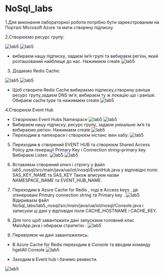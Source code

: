 # NoSql_labs

1.Для виконання лабораторної роботи потрібно бути зареєстрованим на Порталі Microsoft Azure  та мати створену підписку.

2.Створюємо ресурс групу:

![lab5](../github_img/5_1.png)
![lab5](../github_img/5_2.png)
* вибираєм нашу підписку, задаєм ім’я групі та вибираєм регіон, який розташований найблище до нас. Нажимаєм create
![lab5](../github_img/5_3.png)

3. Додаємо Redis Cache:

![lab5](../github_img/5_4.png)
![lab5](../github_img/5_5.png)
* Щоб створити Redis Cache вибираємо підписку,створену раніше ресурс групу,задаєм DNS ім'я, вибираєм ту ж локацію що і раніше. Обираєм cache type та нажимаєм create
![lab5](../github_img/5_6.png)

4.Створюєм Event Hub

* Створюємо Event Hubs Namespace 
![lab5](../github_img/5_7.png)
![lab5](../github_img/5_8.png)
* Вибираєм нашу підписку, ресурс групу, задаєм унікальне ім’я та вибираємо регіон. Нажимаєм create
![lab5](../github_img/5_9.png)
* Переходим в namespace і створюєм інстанс івен хабу:
![lab5](../github_img/5_10.png)

5. Переходим в створений EVENT HUB та створюєм  Shared Access Policy для генерації Primary Key і Connection string–primary key. Вибираєм Listen.
![lab5](../github_img/5_11.png)
![lab5](../github_img/5_12.png)
6. Вставляєм створений ключ і стрінгу у файл lab5_nosql/src/main/java/ua/iot/nosql/EventHub.java у відповідні поля:  
SAS_KEY_NAME та SAS_KEY 
Також вписуєм назви NAMESPACE_NAME та EVENT_HUB_NAME.

7. Переходим в Azure Cache for Redis , тоді в Access keys , де згенеровані Primary connection string та Primary key . 
![lab5](../github_img/5_13.png)
 Відкриваєм файл NoSql_labs/lab5_nosql/src/main/java/ua/iot/nosql/Console.java і записуєм ці дані у відповідні поля CACHE_HOSTNAME і CACHE_KEY.

8. Для того щоб завантажити дані запускаєм головний клас MainApp.java і обираєм стратегію :
![lab5](../github_img/5_14.png)
 9. Перевіряєм чи дані завантажились:

* В Azure Cache for Redis переходим в Console та вводим команду hgetAll Console
![lab5](../github_img/5_15.png)

* Заходим в Event hub і бачимо реквести.

![lab5](../github_img/5_16.png)
